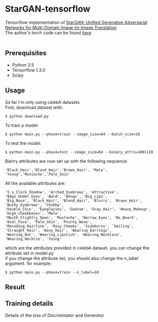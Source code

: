 # StarGAN-tensorflow

Tensorflow implementation of [StarGAN: Unified Generative Adversarial Networks for Multi-Domain Image-to-Image Translation](https://arxiv.org/abs/1711.09020) <br>
The author's torch code can be found [here](https://github.com/yunjey/StarGAN)
<br><br>

## Prerequisites
* Python 3.5
* Tensorflow 1.3.0
* Scipy

## Usage
So far I'm only using celebA datasets <br>
First, download dataset with:
```
$ python download.py
```
To train a model:
```
$ python main.py --phase=train --image_size=64 --batch_size=16
```
To test the model:
```
$ python main.py --phase=test --image_size=64 --binary_attrs=1001110
```
Bianry attributes are now set up with the following sequence:
```
'Black_Hair','Blond_Hair','Brown_Hair', 'Male', 'Young','Mustache','Pale_Skin'
```
All the available attributes are:
```
'5_o_Clock_Shadow', 'Arched_Eyebrows', 'Attractive', 'Bags_Under_Eyes', 'Bald', 'Bangs', 'Big_Lips',
'Big_Nose', 'Black_Hair', 'Blond_Hair', 'Blurry', 'Brown_Hair', 'Bushy_Eyebrows', 'Chubby',
'Double_Chin', 'Eyeglasses', 'Goatee', 'Gray_Hair', 'Heavy_Makeup', 'High_Cheekbones', 'Male',
'Mouth_Slightly_Open', 'Mustache', 'Narrow_Eyes', 'No_Beard', 'Oval_Face', 'Pale_Skin', 'Pointy_Nose',
'Receding_Hairline', 'Rosy_Cheeks', 'Sideburns', 'Smiling', 'Straight_Hair', 'Wavy_Hair', 'Wearing_Earrings',
'Wearing_Hat', 'Wearing_Lipstick', 'Wearing_Necklace', 'Wearing_Necktie', 'Young'
```
which are the attributes provided in celebA dataset. you can change the attribute set in model.py <br>
if you change the attribute set, you should also change the n_label argument. for example:
```
$ python main.py --phase=train --n_label=10
```

## Result

## Training details
Details of the loss of Discriminator and Generator
